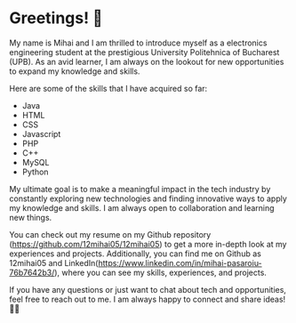 # Greetings! 👋

My name is Mihai and I am thrilled to introduce myself as a electronics engineering student at the prestigious University Politehnica of Bucharest (UPB). As an avid learner, I am always on the lookout for new opportunities to expand my knowledge and skills.

Here are some of the skills that I have acquired so far:

* Java
* HTML
* CSS
* Javascript
* PHP
* C++
* MySQL
* Python

My ultimate goal is to make a meaningful impact in the tech industry by constantly exploring new technologies and finding innovative ways to apply my knowledge and skills. I am always open to collaboration and learning new things.

You can check out my resume on my Github repository (https://github.com/12mihai05/12mihai05) to get a more in-depth look at my experiences and projects. Additionally, you can find me on Github as 12mihai05 and LinkedIn(https://www.linkedin.com/in/mihai-pasaroiu-76b7642b3/), where you can see my skills, experiences, and projects.

If you have any questions or just want to chat about tech and opportunities, feel free to reach out to me. I am always happy to connect and share ideas! 🤝🚀
